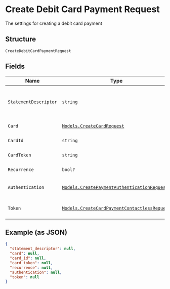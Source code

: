 
# Create Debit Card Payment Request

The settings for creating a debit card payment

## Structure

`CreateDebitCardPaymentRequest`

## Fields

| Name | Type | Tags | Description |
|  --- | --- | --- | --- |
| `StatementDescriptor` | `string` | Optional | The text that will be shown on the debit card's statement |
| `Card` | [`Models.CreateCardRequest`](../../doc/models/create-card-request.md) | Optional | Debit card data |
| `CardId` | `string` | Optional | The debit card id |
| `CardToken` | `string` | Optional | The debit card token |
| `Recurrence` | `bool?` | Optional | Indicates a recurrence |
| `Authentication` | [`Models.CreatePaymentAuthenticationRequest`](../../doc/models/create-payment-authentication-request.md) | Optional | The payment authentication request |
| `Token` | [`Models.CreateCardPaymentContactlessRequest`](../../doc/models/create-card-payment-contactless-request.md) | Optional | The Debit card payment token request |

## Example (as JSON)

```json
{
  "statement_descriptor": null,
  "card": null,
  "card_id": null,
  "card_token": null,
  "recurrence": null,
  "authentication": null,
  "token": null
}
```

